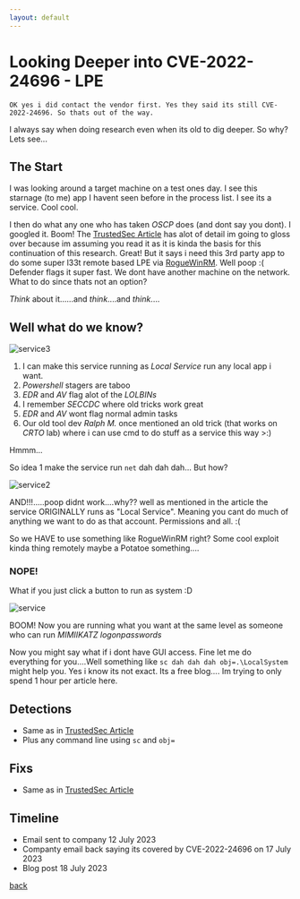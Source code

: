 ```yaml
---
layout: default
---
```


# Looking Deeper into CVE-2022-24696 - LPE
    OK yes i did contact the vendor first. Yes they said its still CVE-2022-24696. So thats out of the way.

I always say when doing research even when its old to dig deeper. So why? Lets see...

## The Start
I was looking around a target machine on a test ones day. I see this starnage (to me) app I havent seen before in the process list. 
I see its a service. Cool cool.

I then do what any one who has taken *OSCP* does (and dont say you dont). I googled it. Boom! 
The [TrustedSec Article](https://www.trustedsec.com/blog/cve-2022-24696-glance-by-mirametrix-privilege-escalation/) has alot of detail im going to gloss over because im assuming you read it as it is kinda the basis for this continuation of this research.
Great! But it says i need this 3rd party app to do some super l33t remote based LPE via [RogueWinRM](https://github.com/antonioCoco/RogueWinRM). 
Well poop :( Defender flags it super fast. We dont have another machine on the network. 
What to do since thats not an option?

*Think* about it......and *think*....and *think*....

## Well what do we know?

![service3](https://github.com/ceramicskate0/ceramicskate0.github.io/assets/6934294/a8be95aa-5099-4e41-a2ed-47a6fb7078b1)
    
1. I can make this service running as *Local Service* run any local app i want.
2. *Powershell* stagers are taboo
3. *EDR* and *AV* flag alot of the *LOLBINs*
4. I remember *SECCDC* where old tricks work great
5. *EDR* and *AV* wont flag normal admin tasks
6. Our old tool dev *Ralph M.* once mentioned an old trick (that works on *CRTO* lab) where i can use cmd to do stuff as a service this way >:)

Hmmm...

So idea 1 make the service run `net` dah dah dah... But how?

![service2](https://github.com/ceramicskate0/ceramicskate0.github.io/assets/6934294/2923c95b-900b-41e3-adb9-3fdc1cf4b2fc)

AND!!!.....poop didnt work....why?? well as mentioned in the article the service ORIGINALLY runs as "Local Service". 
Meaning you cant do much of anything we want to do as that account. Permissions and all. :(

So we HAVE to use something like RogueWinRM right? Some cool exploit kinda thing remotely maybe a Potatoe something....

### NOPE!

What if you just click a button to run as system :D

![service](https://github.com/ceramicskate0/ceramicskate0.github.io/assets/6934294/2be46657-cb31-4643-af61-0159a1e812a6)

BOOM! Now you are running what you want at the same level as someone who can run *MIMIIKATZ logonpasswords*

Now you might say what if i dont have GUI access. 
Fine let me do everything for you....Well something like `sc dah dah dah obj=.\LocalSystem` might help you. 
Yes i know its not exact. Its a free blog.... Im trying to only spend 1 hour per article here. 

## Detections
- Same as in [TrustedSec Article](https://www.trustedsec.com/blog/cve-2022-24696-glance-by-mirametrix-privilege-escalation/)
- Plus any command line using `sc` and `obj=`

## Fixs
- Same as in [TrustedSec Article](https://www.trustedsec.com/blog/cve-2022-24696-glance-by-mirametrix-privilege-escalation/)

## Timeline
- Email sent to company 12 July 2023
- Companty email back saying its covered by CVE-2022-24696 on 17 July 2023
- Blog post 18 July 2023

[back](./)
